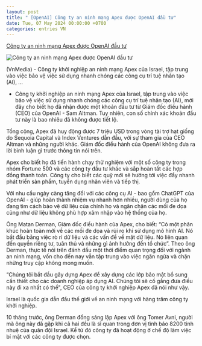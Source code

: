 ```yaml
---
layout: post
title: " [OpenAI] Công ty an ninh mạng Apex được OpenAI đầu tư"
date: Tue, 07 May 2024 00:00:00 +0700
categories: entries VN
---
```

[Công ty an ninh mạng Apex được OpenAI đầu tư](https://vnmedia.vn/cong-nghe/202405/cong-ty-an-ninh-mang-apex-duoc-openai-dau-tu-0a441d6/)

![Công ty an ninh mạng Apex được OpenAI đầu tư](https://vnmedia.vn/file/8a10a0d36ccebc89016ce0c6fa3e1b83/052024/openai_20240506153215.jpeg)

(VnMedia) - Công ty khởi nghiệp an ninh mạng Apex của Israel, tập trung vào việc bảo vệ việc sử dụng nhanh chóng các công cụ trí tuệ nhân tạo (AI), ...

- Công ty khởi nghiệp an ninh mạng Apex của Israel, tập trung vào việc bảo vệ việc sử dụng nhanh chóng các công cụ trí tuệ nhân tạo (AI), mới đây cho biết họ đã nhận được một khoản đầu tư từ Giám đốc điều hành (CEO) của OpenAI - Sam Altman. Tuy nhiên, con số chính xác khoản đầu tư này là bao nhiêu đã không được tiết lộ.

Tổng cộng, Apex đã huy động được 7 triệu USD trong vòng tài trợ hạt giống do Sequoia Capital và Index Ventures dẫn đầu, với sự tham gia của CEO Altman và những người khác. Giám đốc điều hành của OpenAI không đưa ra lời bình luận gì trước thông tin nói trên.

Apex cho biết họ đã tiến hành chạy thử nghiệm với một số công ty trong nhóm Fortune 500 và các công ty đầu tư khác và sắp hoàn tất các hợp đồng thanh toán. Công ty cho biết các quỹ mới sẽ hướng tới việc đẩy nhanh phát triển sản phẩm, tuyển dụng nhân viên và tiếp thị.

Với nhu cầu ngày càng tăng đối với các công cụ AI - bao gồm ChatGPT của OpenAI - giúp hoàn thành nhiệm vụ nhanh hơn nhiều, người dùng của họ đang tìm cách bảo vệ dữ liệu của chính họ và ngăn chặn các mối đe dọa cũng như dữ liệu không phù hợp xâm nhập vào hệ thống của họ.

Ông Matan Derman, Giám đốc điều hành của Apex, cho biết: “Có một phân khúc hoàn toàn mới về các mối đe dọa và rủi ro khi sử dụng mô hình AI. Nó bắt đầu bằng việc rò rỉ dữ liệu và các vấn đề về mặt dữ liệu. Nó liên quan đến quyền riêng tư, tuân thủ và những gì ảnh hưởng đến tổ chức”. Theo ông Derman, thực tế nói trên đánh dấu một thời điểm quan trọng đối với ngành an ninh mạng, vốn cho đến nay vẫn tập trung vào việc ngăn ngừa và chặn những truy cập không mong muốn.

“Chúng tôi bắt đầu gây dựng Apex để xây dựng các lớp bảo mật bổ sung cần thiết cho các doanh nghiệp áp dụng AI. Chúng tôi sẽ cố gắng đưa điều này đi xa nhất có thể", CEO của công ty khởi nghiệp Apex đã nói như vậy.

Israel là quốc gia dẫn đầu thế giới về an ninh mạng với hàng trăm công ty khởi nghiệp.

10 tháng trước, ông Derman đồng sáng lập Apex với ông Tomer Avni, người mà ông này đã gặp khi cả hai đều là sĩ quan trong đơn vị tình báo 8200 tinh nhuệ của quân đội Israel. Kể từ đó công ty đã hoạt động ở chế độ làm việc bí mật với các công ty được chọn.

